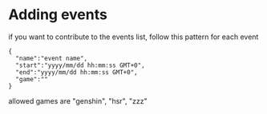 # Adding events
if you want to contribute to the events list, follow this pattern for each event
```
{
  "name":"event name",
  "start":"yyyy/mm/dd hh:mm:ss GMT+0",
  "end":"yyyy/mm/dd hh:mm:ss GMT+0",
  "game":""
}
```
allowed games are "genshin", "hsr", "zzz"
